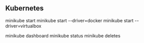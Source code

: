 ## Kubernetes


minikube start
    <!-- if you want to use driver other than default which is docker-->
    minikube start --driver=docker 
    minikube start --driver=virtualbox

minikube dashboard
minikube status
minikube deletes


